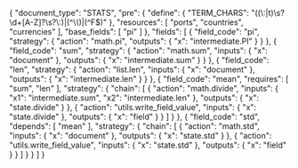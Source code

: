 {
  "document_type": "STATS",
  "pre": {
    "define": {
      "TERM_CHARS": "((\\:|t)\\s?\\d+[A-Z]?\\s?\\:)|(^\\*\\*)|(^F$)"
    },
    "resources": [
      "ports",
      "countries",
      "currencies"
    ],
    "base_fields": [
      "pi"
    ]
  },
  "fields": [
    {
      "field_code": "pi",
      "strategy": {
        "action": "math.pi",
        "outputs": {
          "x": "intermediate.PI"
        }
      }
    },
    {
      "field_code": "sum",
      "strategy": {
        "action": "math.sum",
        "inputs": {
          "x": "document"
        },
        "outputs": {
          "x": "intermediate.sum"
        }
      }
    },
    {
      "field_code": "len",
      "strategy": {
        "action": "list.len",
        "inputs": {
          "x": "document"
        },
        "outputs": {
          "x": "intermediate.len"
        }
      }
    },
    {
      "field_code": "mean",
      "requires": [
        "sum",
        "len"
      ],
      "strategy": {
        "chain": [
          {
            "action": "math.divide",
            "inputs": {
              "x1": "intermediate.sum",
              "x2": "intermediate.len"
            },
            "outputs": {
              "x": "state.divide"
            }
          },
          {
            "action": "utils.write_field_value",
            "inputs": {
              "x": "state.divide"
            },
            "outputs": {
              "x": "field"
            }
          }
        ]
      }
    },
    {
      "field_code": "std",
      "depends": [
        "mean"
      ],
      "strategy": {
        "chain": [
          {
            "action": "math.std",
            "inputs": {
              "x": "document"
            },
            "outputs": {
              "x": "state.std"
            }
          },
          {
            "action": "utils.write_field_value",
            "inputs": {
              "x": "state.std"
            },
            "outputs": {
              "x": "field"
            }
          }
        ]
      }
    }
  ]
}